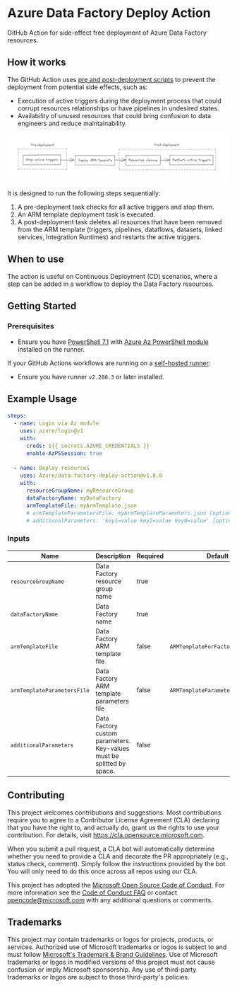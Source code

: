 # Azure Data Factory Deploy Action

GitHub Action for side-effect free deployment of Azure Data Factory resources.

## How it works

The GitHub Action uses [pre and post-deployment scripts](https://docs.microsoft.com/en-us/azure/data-factory/continuous-integration-deployment#script) to prevent the deployment from potential side effects, such as:

* Execution of active triggers during the deployment process that could corrupt resources relationships or have pipelines in undesired states.
* Availability of unused resources that could bring confusion to data engineers and reduce maintainability.

![Architecture Design](./images/architecture-design.png)

It is designed to run the following steps sequentially:

1. A pre-deployment task checks for all active triggers and stop them.
2. An ARM template deployment task is executed.
3. A post-deployment task deletes all resources that have  been removed from the ARM template (triggers, pipelines, dataflows, datasets, linked services, Integration Runtimes) and restarts the active triggers.

## When to use

The action is useful on Continuous Deployment (CD) scenarios, where a step can be added in a workflow to deploy the Data Factory resources.

## Getting Started

### Prerequisites

* Ensure you have [PowerShell 7.1](https://docs.microsoft.com/en-us/powershell/scripting/install/installing-powershell?view=powershell-7.1) with [Azure Az PowerShell module](https://docs.microsoft.com/en-us/powershell/azure/install-az-ps?view=azps-6.4.0) installed on the runner.

If your GitHub Actions workflows are running on a [self-hosted runner](https://docs.github.com/en/actions/hosting-your-own-runners/about-self-hosted-runners):

* Ensure you have runner `v2.280.3` or later installed.

## Example Usage

```yml
steps:
  - name: Login via Az module
    uses: azure/login@v1
    with:
      creds: ${{ secrets.AZURE_CREDENTIALS }}
      enable-AzPSSession: true 

  - name: Deploy resources
    uses: Azure/data-factory-deploy-action@v1.0.0
    with:
      resourceGroupName: myResourceGroup
      dataFactoryName: myDataFactory
      armTemplateFile: myArmTemplate.json
      # armTemplateParametersFile: myArmTemplateParameters.json [optional]
      # additionalParameters: 'key1=value key2=value keyN=value' [optional]
```

### Inputs

| Name | Description | Required | Default value |
| --- | --- | --- | --- |
| `resourceGroupName` | Data Factory resource group name | true | |
| `dataFactoryName` | Data Factory name | true |  |
| `armTemplateFile` | Data Factory ARM template file | false | `ARMTemplateForFactory.json`  |
| `armTemplateParametersFile` | Data Factory ARM template parameters file | false | `ARMTemplateParametersForFactory.json`  |
| `additionalParameters` | Data Factory custom parameters. Key-values must be splitted by space. | false | |

## Contributing

This project welcomes contributions and suggestions.  Most contributions require you to agree to a
Contributor License Agreement (CLA) declaring that you have the right to, and actually do, grant us
the rights to use your contribution. For details, visit https://cla.opensource.microsoft.com.

When you submit a pull request, a CLA bot will automatically determine whether you need to provide
a CLA and decorate the PR appropriately (e.g., status check, comment). Simply follow the instructions
provided by the bot. You will only need to do this once across all repos using our CLA.

This project has adopted the [Microsoft Open Source Code of Conduct](https://opensource.microsoft.com/codeofconduct/).
For more information see the [Code of Conduct FAQ](https://opensource.microsoft.com/codeofconduct/faq/) or
contact [opencode@microsoft.com](mailto:opencode@microsoft.com) with any additional questions or comments.

## Trademarks

This project may contain trademarks or logos for projects, products, or services. Authorized use of Microsoft 
trademarks or logos is subject to and must follow 
[Microsoft's Trademark & Brand Guidelines](https://www.microsoft.com/en-us/legal/intellectualproperty/trademarks/usage/general).
Use of Microsoft trademarks or logos in modified versions of this project must not cause confusion or imply Microsoft sponsorship.
Any use of third-party trademarks or logos are subject to those third-party's policies.
